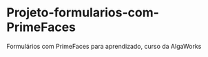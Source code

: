 # Projeto-formularios-com-PrimeFaces
 Formulários com PrimeFaces para aprendizado, curso da AlgaWorks
